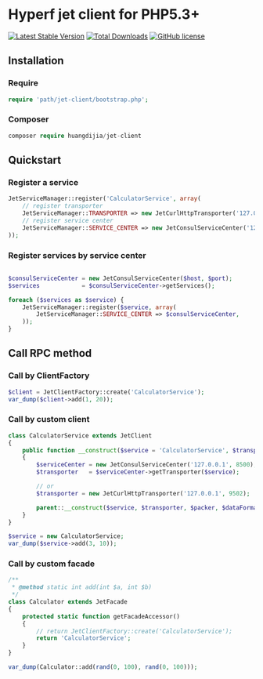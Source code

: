 # Hyperf jet client for PHP5.3+

[![Latest Stable Version](https://poser.pugx.org/huangdijia/jet-client/version.png)](https://packagist.org/packages/huangdijia/jet-client)
[![Total Downloads](https://poser.pugx.org/huangdijia/jet-client/d/total.png)](https://packagist.org/packages/huangdijia/jet-client)
[![GitHub license](https://img.shields.io/github/license/huangdijia/jet-client)](https://github.com/huangdijia/jet-client)

## Installation

### Require

~~~php
require 'path/jet-client/bootstrap.php';
~~~

### Composer

~~~php
composer require huangdijia/jet-client
~~~

## Quickstart

### Register a service

~~~php
JetServiceManager::register('CalculatorService', array(
    // register transporter
    JetServiceManager::TRANSPORTER => new JetCurlHttpTransporter('127.0.0.1', 9502),
    // register service center
    JetServiceManager::SERVICE_CENTER => new JetConsulServiceCenter('127.0.0.1', 8500),
));
~~~

### Register services by service center

~~~php

$consulServiceCenter = new JetConsulServiceCenter($host, $port);
$services            = $consulServiceCenter->getServices();

foreach ($services as $service) {
    JetServiceManager::register($service, array(
        JetServiceManager::SERVICE_CENTER => $consulServiceCenter,
    ));
}
~~~

## Call RPC method

### Call by ClientFactory

~~~php
$client = JetClientFactory::create('CalculatorService');
var_dump($client->add(1, 20));
~~~

### Call by custom client

~~~php
class CalculatorService extends JetClient
{
    public function __construct($service = 'CalculatorService', $transporter = null, $packer = null, $dataFormatter = null, $pathGenerator = null)
    {
        $serviceCenter = new JetConsulServiceCenter('127.0.0.1', 8500);
        $transporter   = $serviceCenter->getTransporter($service);

        // or
        $transporter = new JetCurlHttpTransporter('127.0.0.1', 9502);

        parent::__construct($service, $transporter, $packer, $dataFormatter, $pathGenerator);
    }
}

$service = new CalculatorService;
var_dump($service->add(3, 10));
~~~

### Call by custom facade

~~~php
/**
 * @method static int add(int $a, int $b)
 */
class Calculator extends JetFacade
{
    protected static function getFacadeAccessor()
    {
        // return JetClientFactory::create('CalculatorService');
        return 'CalculatorService';
    }
}

var_dump(Calculator::add(rand(0, 100), rand(0, 100)));
~~~
